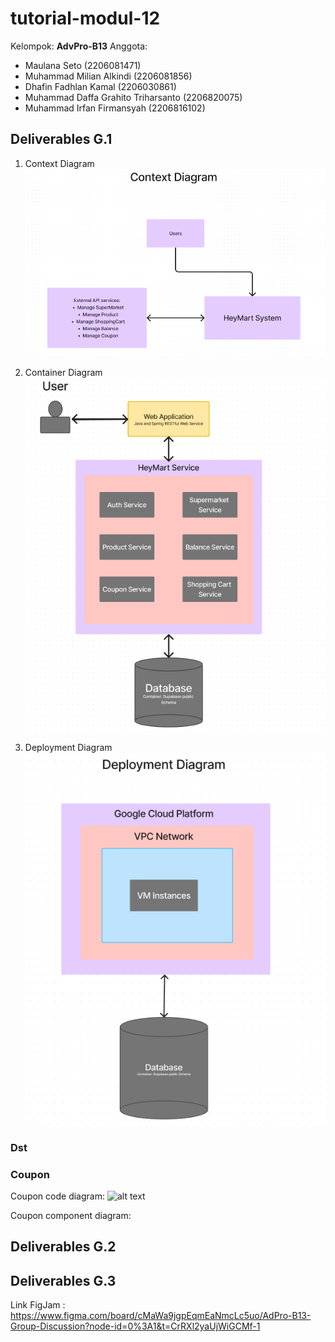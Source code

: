 # tutorial-modul-12

Kelompok: **AdvPro-B13**
Anggota:
- Maulana Seto (2206081471)
- Muhammad Milian Alkindi (2206081856)
- Dhafin Fadhlan Kamal (2206030861)
- Muhammad Daffa Grahito Triharsanto (2206820075)
- Muhammad Irfan Firmansyah (2206816102)

## Deliverables G.1

1. Context Diagram  
![Context Diagram](assets/images/ContextDiagram.png)

1. Container Diagram  
![Container Diagram](assets/images/ContainerDiagram.png)

1. Deployment Diagram  
![Deployment Diagram](assets/images/DeploymentDiagram.png)

### Dst

### Coupon
Coupon code diagram:
![alt text](image.png)

Coupon component diagram:

## Deliverables G.2

## Deliverables G.3


Link FigJam : https://www.figma.com/board/cMaWa9jgpEqmEaNmcLc5uo/AdPro-B13-Group-Discussion?node-id=0%3A1&t=CrRXl2yaUjWiGCMf-1